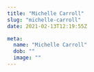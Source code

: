 ```yaml
---
title: "Michelle Carroll"
slug: "michelle-carroll"
date: 2021-02-13T12:19:55Z

meta:
  name: "Michelle Carroll"
  dob: ""
  image: ""
---
```


